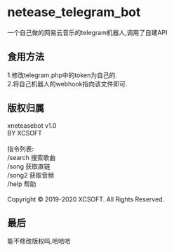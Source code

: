 # netease_telegram_bot

一个自己做的网易云音乐的telegram机器人,调用了自建API

## 食用方法
1.修改telegram.php中的token为自己的.<br />
2.将自己机器人的webhook指向该文件即可.

## 版权归属
xneteasebot v1.0<br />
BY XCSOFT<br />
<br />
指令列表:<br />
/search  搜索歌曲<br />
/song  获取直链<br />
/song2  获取音频<br />
/help  帮助<br />
<br />
Copyright © 2019-2020 XCSOFT. All Rights Reserved.
## 最后
能不修改版权吗,哈哈哈
